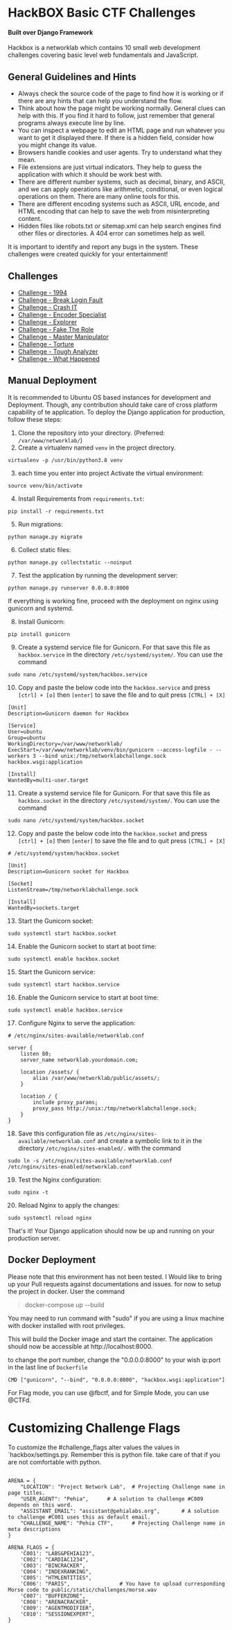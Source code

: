 # HackBOX Basic CTF Challenges 
#### Built over Django Framework
Hackbox is a networklab which contains 10 small web development challenges covering basic level web fundamentals and 
JavaScript.

## General Guidelines and Hints
*    Always check the source code of the page to find how it is working or if there are any hints that can help you understand the flow.
*    Think about how the page might be working normally. General clues can help with this. If you find it hard to follow, just remember that general programs always execute line by line.
*    You can inspect a webpage to edit an HTML page and run whatever you want to get it displayed there. If there is a hidden field, consider how you might change its value.
*    Browsers handle cookies and user agents. Try to understand what they mean.
*    File extensions are just virtual indicators. They help to guess the application with which it should be work best with.
*    There are different number systems, such as decimal, binary, and ASCII, and we can apply operations like arithmetic, conditional, or even logical operations on them. There are many online tools for this.
*    There are different encoding systems such as ASCII, URL encode, and HTML encoding that can help to save the web from misinterpreting content.
*    Hidden files like robots.txt or sitemap.xml can help search engines find other files or directories. A 404 error can sometimes help as well.


It is important to identify and report any bugs in the system. These challenges were created quickly for your entertainment!

## Challenges
* [Challenge - 1994](http://localhost:8000/challenge-1994/)
* [Challenge - Break Login Fault](http://localhost:8000/challenge-break-login-fault/)
* [Challenge - Crash IT](http://localhost:8000/challenge-crash-it/)
* [Challenge - Encoder Specialist](http://localhost:8000/challenge-encoder-specialist/)
* [Challenge - Explorer](http://localhost:8000/challenge-explorer/)
* [Challenge - Fake The Role](http://localhost:8000/challenge-fake-the-role/)
* [Challenge - Master Manipulator](http://localhost:8000/challenge-master-manipulator/)
* [Challenge - Torture](http://localhost:8000/challenge-torture/)
* [Challenge - Tough Analyzer](http://localhost:8000/challenge-tough-analyzer/)
* [Challenge - What Happened](http://localhost:8000/challenge-what-happened/)


## Manual Deployment
It is recommended to Ubuntu OS based instances for development and Deployment. Though, any contribution should take care of cross platform capability of te application. 
To deploy the Django application for production, follow these steps:


1. Clone the repository into your directory. (Preferred: `/var/www/networklab/`)
2. Create a virtualenv named `venv` in the project directory.
```commandline
virtualenv -p /usr/bin/python3.8 venv
 ```
3. each time you enter into project Activate the virtual environment:
```commandline
source venv/bin/activate
```

4. Install Requirements from `requirements.txt`:
 ```commandline
 pip install -r requirements.txt
 ```
5. Run migrations:
 ```commandline
python manage.py migrate
```
6. Collect static files:
 ```commandline
python manage.py collectstatic --noinput

```
7. Test the application by running the development server:
 ```commandline
 python manage.py runserver 0.0.0.0:8000
 ```
   If everything is working fine, proceed with the deployment on nginx using gunicorn and systemd.  

8. Install Gunicorn:
 ```commandline
 pip install gunicorn
 ```
9. Create a systemd service file for Gunicorn. For that save this file as `hackbox.service` in the directory `/etc/systemd/system/`.
You can use the command
```
sudo nano /etc/systemd/system/hackbox.service
```


10. Copy and paste the below code into the `hackbox.service` and press `[ctrl] + [o]` then `[enter]` to save the file and to quit press `[CTRL] + [X]`
``` commandline
[Unit]
Description=Gunicorn daemon for Hackbox

[Service]
User=ubuntu
Group=ubuntu
WorkingDirectory=/var/www/networklab/
ExecStart=/var/www/networklab/venv/bin/gunicorn --access-logfile - --workers 3 --bind unix:/tmp/networklabchallenge.sock hackbox.wsgi:application

[Install]
WantedBy=multi-user.target
```

11. Create a systemd service file for Gunicorn. For that save this file as `hackbox.socket` in the directory `/etc/systemd/system/`.
You can use the command
```
sudo nano /etc/systemd/system/hackbox.socket
```

12. Copy and paste the below code into the `hackbox.socket` and press `[ctrl] + [o]` then `[enter]` to save the file and to quit press `[CTRL] + [X]`
``` commandline
# /etc/systemd/system/hackbox.socket

[Unit]
Description=Gunicorn socket for Hackbox

[Socket]
ListenStream=/tmp/networklabchallenge.sock

[Install]
WantedBy=sockets.target
```

13. Start the Gunicorn socket:
```commandline
sudo systemctl start hackbox.socket
```

14. Enable the Gunicorn socket to start at boot time:
```commandline
sudo systemctl enable hackbox.socket
```

15. Start the Gunicorn service:
```commandline
sudo systemctl start hackbox.service
```

16. Enable the Gunicorn service to start at boot time:

```commandline
sudo systemctl enable hackbox.service
```

17. Configure Nginx to serve the application:
```commandline
# /etc/nginx/sites-available/networklab.conf

server {
    listen 80;
    server_name networklab.yourdomain.com;

    location /assets/ {
        alias /var/www/networklab/public/assets/;
    }

    location / {
        include proxy_params;
        proxy_pass http://unix:/tmp/networklabchallenge.sock;
    }
}
```

18. Save this configuration file as `/etc/nginx/sites-available/networklab.conf` and create a symbolic link to it in the directory `/etc/nginx/sites-enabled/.`  with the command
```commandline
sudo ln -s /etc/nginx/sites-available/networklab.conf /etc/nginx/sites-enabled/networklab.conf
```

19. Test the Nginx configuration:
```
sudo nginx -t
```

20. Reload Nginx to apply the changes:

```
sudo systemctl reload nginx
```

That's it! Your Django application should now be up and running on your production server.

## Docker Deployment
Please note that this environment has not been tested. I Would like to bring up your Pull requests against documentations and issues. 
for now to setup the project in docker. User the command 

> docker-compose up --build

You may need to run command with "sudo" if you are using a linux machine with docker installed with root privileges.

This will build the Docker image and start the container. The application should now be accessible at http://localhost:8000.

to change the port number, change the "0.0.0.0:8000" to your wish  ip:port in the last line of `Dockerfile`
```
CMD ["gunicorn", "--bind", "0.0.0.0:8000", "hackbox.wsgi:application"]
```

For Flag mode, you can use @fbctf, and for Simple Mode, you can use @CTFd.


# Customizing Challenge Flags

To customize the #challenge_flags alter values the values in `hackbox/settings.py. Remember  this is python file. take care of that if you are not comfortable with python.

```python3

ARENA = {
    "LOCATION": "Project Network Lab",  # Projecting Challenge name in page titles.
    "USER_AGENT": "Pehia",      # A solution to challenge #C009 depends on this word. 
    "ASSISTANT_EMAIL": "assistant@pehialabs.org",       # A solution to challenge #C001 uses this as default email. 
    "CHALLENGE_NAME": "Pehia CTF",      # Projecting Challenge name in meta descriptions
}

ARENA_FLAGS = {
    'C001': "LABS&PEHIA123",
    'C002': "CARDIAC1234",
    'C003': "BINCRACKER",
    'C004': "INDEXRANKING",
    'C005': "HTMLENTITIES",
    'C006': "PARIS",                # You have to upload curresponding Morse code to public/static/challenges/morse.wav
    'C007': "BUFFERZONE",
    'C008': "ARENACRACKER",
    'C009': "AGENTMODIFIER",
    'C010': "SESSIONEXPERT",
}


```
